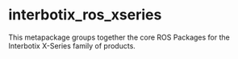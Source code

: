 # interbotix_ros_xseries

This metapackage groups together the core ROS Packages for the Interbotix X-Series family of products.
